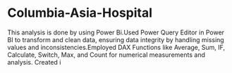 # Columbia-Asia-Hospital
This analysis is done by using Power Bi.Used Power Query Editor in Power BI to transform and clean data, ensuring data integrity by handling missing values and inconsistencies.Employed DAX Functions like Average, Sum, IF, Calculate, Switch, Max, and Count for numerical measurements and analysis.  Created i
